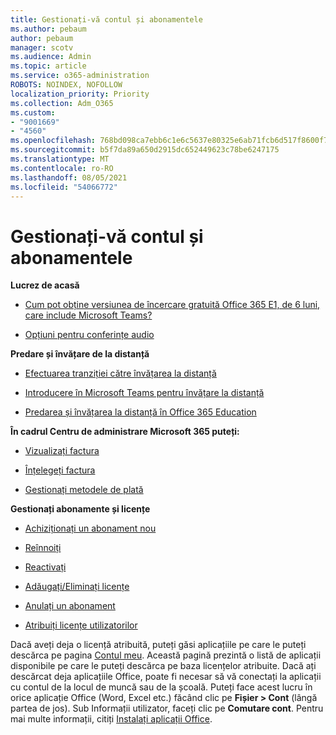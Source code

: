 ```yaml
---
title: Gestionați-vă contul și abonamentele
ms.author: pebaum
author: pebaum
manager: scotv
ms.audience: Admin
ms.topic: article
ms.service: o365-administration
ROBOTS: NOINDEX, NOFOLLOW
localization_priority: Priority
ms.collection: Adm_O365
ms.custom:
- "9001669"
- "4560"
ms.openlocfilehash: 768bd098ca7ebb6c1e6c5637e80325e6ab71fcb6d517f8600f7a42f00db478c8
ms.sourcegitcommit: b5f7da89a650d2915dc652449623c78be6247175
ms.translationtype: MT
ms.contentlocale: ro-RO
ms.lasthandoff: 08/05/2021
ms.locfileid: "54066772"
---
```

# <a name="manage-your-account-and-subscriptions"></a>Gestionați-vă contul și abonamentele

**Lucrez de acasă**
- [Cum pot obține versiunea de încercare gratuită Office 365 E1, de 6 luni, care include Microsoft Teams?](https://docs.microsoft.com/MicrosoftTeams/e1-trial-license)

- [Opțiuni pentru conferințe audio](https://docs.microsoft.com/alchemyinsights/options-for-audio-conferencing)

**Predare și învățare de la distanță**

- [Efectuarea tranziției către învățarea la distanță](https://www.microsoft.com/education/remote-learning)

- [Introducere în Microsoft Teams pentru învățare la distanță](https://docs.microsoft.com/MicrosoftTeams/remote-learning-edu)

- [Predarea și învățarea la distanță în Office 365 Education](https://docs.microsoft.com/MicrosoftTeams/remote-learning-edu)

**În cadrul Centru de administrare Microsoft 365 puteți:** 

- [Vizualizați factura](https://docs.microsoft.com/microsoft-365/commerce/billing-and-payments/view-your-bill-or-invoice) 

- [Înțelegeți factura](https://docs.microsoft.com/microsoft-365/commerce/billing-and-payments/understand-your-invoice)

- [Gestionați metodele de plată](https://docs.microsoft.com/microsoft-365/commerce/billing-and-payments/manage-payment-methods)

**Gestionați abonamente și licențe** 

- [Achiziționați un abonament nou](https://docs.microsoft.com/microsoft-365/commerce/subscriptions/upgrade-to-different-plan)

- [Reînnoiți](https://docs.microsoft.com/microsoft-365/commerce/subscriptions/renew-your-subscription) 

- [Reactivați](https://docs.microsoft.com/microsoft-365/commerce/subscriptions/reactivate-your-subscription)

- [Adăugați/Eliminați licențe](https://docs.microsoft.com/microsoft-365/commerce/licenses/buy-licenses)

- [Anulați un abonament](https://docs.microsoft.com/microsoft-365/commerce/subscriptions/cancel-your-subscription)

- [Atribuiți licențe utilizatorilor](https://docs.microsoft.com/microsoft-365/admin/manage/assign-licenses-to-users)

Dacă aveți deja o licență atribuită, puteți găsi aplicațiile pe care le puteți descărca pe pagina [Contul meu](https://portal.office.com/account/#installs). Această pagină prezintă o listă de aplicații disponibile pe care le puteți descărca pe baza licențelor atribuite. Dacă ați descărcat deja aplicațiile Office, poate fi necesar să vă conectați la aplicații cu contul de la locul de muncă sau de la școală. Puteți face acest lucru în orice aplicație Office (Word, Excel etc.) făcând clic pe **Fișier > Cont** (lângă partea de jos). Sub Informații utilizator, faceți clic pe **Comutare cont**. Pentru mai multe informații, citiți [Instalați aplicații Office](https://docs.microsoft.com/microsoft-365/admin/setup/install-applications). 

